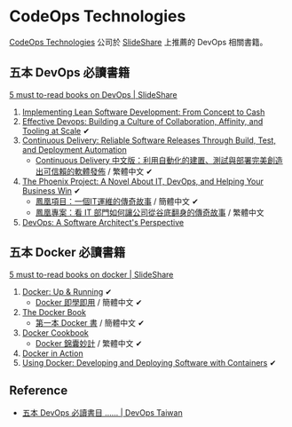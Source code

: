 # CodeOps Technologies

[CodeOps Technologies](http://codeops.tech/) 公司於 [SlideShare](http://www.slideshare.net/CodeOps/presentations) 上推薦的 DevOps 相關書籍。

## 五本 DevOps 必讀書籍

[5 must to-read books on DevOps | SlideShare](http://www.slideshare.net/CodeOps/5-must-toread-books-on-devops)


1. [Implementing Lean Software Development: From Concept to Cash](http://www.tenlong.com.tw/items/0321437381?item_id=32783)
1. [Effective Devops: Building a Culture of Collaboration, Affinity, and Tooling at Scale](http://www.tenlong.com.tw/items/1491926309?item_id=1021759) ✔
1. [Continuous Delivery: Reliable Software Releases Through Build, Test, and Deployment Automation](http://www.tenlong.com.tw/items/0321601912?item_id=57372)
    - [Continuous Delivery 中文版：利用自動化的建置、測試與部署完美創造出可信賴的軟體發佈](http://www.tenlong.com.tw/items/986201962X?item_id=999062) / 繁體中文 ✔
1. [The Phoenix Project: A Novel About IT, DevOps, and Helping Your Business Win](http://www.tenlong.com.tw/items/0988262509?item_id=1007593) ✔
    - [鳳凰項目：一個IT運維的傳奇故事](http://www.tenlong.com.tw/items/7115403651?item_id=1013544) / 簡體中文 ✔
    - [鳳凰專案：看 IT 部門如何讓公司從谷底翻身的傳奇故事](https://www.tenlong.com.tw/products/9789864765867) / 繁體中文
1. [DevOps: A Software Architect's Perspective](http://www.tenlong.com.tw/items/0134049845?item_id=1005244)


## 五本 Docker 必讀書籍

[5 must to-read books on docker | SlideShare](http://www.slideshare.net/CodeOps/5-must-toread-books-on-docker-63290187)


1. [Docker: Up & Running](http://www.tenlong.com.tw/items/1491917571?item_id=1005886) ✔
    - [Docker 即學即用](http://www.tenlong.com.tw/items/7512383398?item_id=1010339) / 簡體中文 ✔
1. [The Docker Book](https://www.dockerbook.com)
    - [第一本 Docker 書](http://www.tenlong.com.tw/items/7115377332?item_id=1003547) / 簡體中文 ✔
1. [Docker Cookbook](http://www.tenlong.com.tw/items/149191971X?item_id=1008710)
    - [Docker 錦囊妙計](http://www.tenlong.com.tw/items/9864760807?item_id=1021576) / 繁體中文 ✔
1. [Docker in Action](http://www.tenlong.com.tw/items/1633430235?item_id=1013389)
1. [Using Docker: Developing and Deploying Software with Containers](http://www.tenlong.com.tw/items/1491915765?item_id=1011536) ✔

## Reference

* [五本 DevOps 必讀書目 ...... | DevOps Taiwan](https://www.facebook.com/groups/DevOpsTaiwan/permalink/1040640342689678/)

